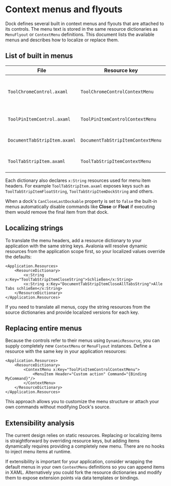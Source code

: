 # Context menus and flyouts

Dock defines several built in context menus and flyouts that are attached to its controls. The menu text is stored in the same resource dictionaries as `MenuFlyout` or `ContextMenu` definitions. This document lists the available menus and describes how to localize or replace them.

## List of built in menus

| File | Resource key | Purpose |
| ---- | ------------ | ------- |
| `ToolChromeControl.axaml` | `ToolChromeControlContextMenu` | Menu for tool chrome grip button. |
| `ToolPinItemControl.axaml` | `ToolPinItemControlContextMenu` | Menu for pinned tool tabs. |
| `DocumentTabStripItem.axaml` | `DocumentTabStripItemContextMenu` | Menu for document tab items. |
| `ToolTabStripItem.axaml` | `ToolTabStripItemContextMenu` | Menu for tool tab items. |

Each dictionary also declares `x:String` resources used for menu item headers. For example `ToolTabStripItem.axaml` exposes keys such as `ToolTabStripItemFloatString`, `ToolTabStripItemDockString` and others.

When a dock's `CanCloseLastDockable` property is set to `false` the built-in menus automatically disable commands like **Close** or **Float** if executing them would remove the final item from that dock.

## Localizing strings

To translate the menu headers, add a resource dictionary to your application with the same string keys. Avalonia will resolve dynamic resources from the application scope first, so your localized values override the defaults:

```xaml
<Application.Resources>
    <ResourceDictionary>
        <x:String x:Key="ToolTabStripItemCloseString">Schließen</x:String>
        <x:String x:Key="DocumentTabStripItemCloseAllTabsString">Alle Tabs schließen</x:String>
    </ResourceDictionary>
</Application.Resources>
```

If you need to translate all menus, copy the string resources from the source dictionaries and provide localized versions for each key.

## Replacing entire menus

Because the controls refer to their menus using `DynamicResource`, you can supply completely new `ContextMenu` or `MenuFlyout` instances. Define a resource with the same key in your application resources:

```xaml
<Application.Resources>
    <ResourceDictionary>
        <ContextMenu x:Key="ToolPinItemControlContextMenu">
            <MenuItem Header="Custom action" Command="{Binding MyCommand}"/>
        </ContextMenu>
    </ResourceDictionary>
</Application.Resources>
```

This approach allows you to customize the menu structure or attach your own commands without modifying Dock's source.

## Extensibility analysis

The current design relies on static resources. Replacing or localizing items is straightforward by overriding resource keys, but adding items dynamically requires providing a completely new menu. There are no hooks to inject menu items at runtime.

If extensibility is important for your application, consider wrapping the default menus in your own `ContextMenu` definitions so you can append items in XAML. Alternatively you could fork the resource dictionaries and modify them to expose extension points via data templates or bindings.

